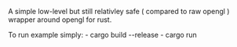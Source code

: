 A simple low-level but still relativley safe ( compared to raw opengl ) wrapper around opengl for rust.

To run example simply:
	- cargo build --release
	- cargo run
